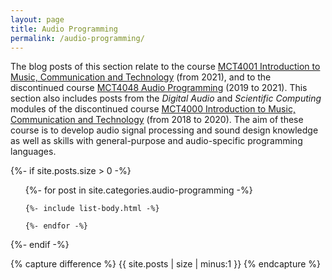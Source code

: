 ```yaml
---
layout: page
title: Audio Programming
permalink: /audio-programming/
---
```


The blog posts of this section relate to the course [MCT4001 Introduction to Music, Communication and Technology](https://www.uio.no/studier/emner/hf/imv/MCT4001/) (from 2021), and to the discontinued course [MCT4048 Audio Programming](https://web.archive.org/web/20210414104443/https://www.ntnu.edu/studies/courses/MCT4048) (2019 to 2021). This section also includes posts from the *Digital Audio* and *Scientific Computing* modules of the discontinued course [MCT4000 Introduction to Music, Communication and Technology](https://web.archive.org/web/20210419143616/https://www.ntnu.edu/studies/courses/MCT4000) (from 2018 to 2020). The aim of these course is to develop audio signal processing and sound design knowledge as well as skills with general-purpose and audio-specific programming languages.


{%- if site.posts.size > 0 -%}

  <!-- <h2 class="post-list-heading">{{ page.list_title | default: "Posts" }}</h2> -->
  <ul class="post-list">
    {%- for post in site.categories.audio-programming -%}

    {%- include list-body.html -%}

    {%- endfor -%}

  </ul>
{%- endif -%}

<!-- Hack from https://github.com/jekyll/jekyll/issues/2538 -->

{% capture difference %} {{ site.posts | size | minus:1 }} {% endcapture %}

<!-- {% unless difference contains '-' %} -->
<!-- ***No posts... yet.*** -->
 <!-- Your code will now be dependent on page.tags being empty -->
<!-- {% endunless %} -->
